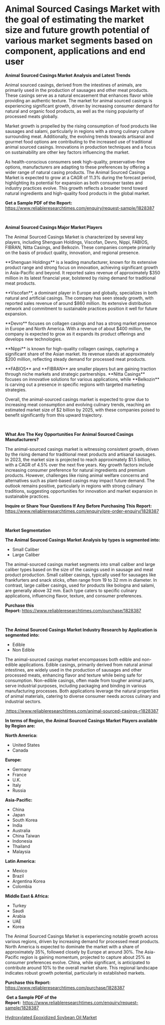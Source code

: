 <p><h1>Animal Sourced Casings Market with the goal of estimating the market size and future growth potential of various market segments based on component, applications and end user</h1></p><p><strong>Animal Sourced Casings Market Analysis and Latest Trends</strong></p>
<p><p>Animal sourced casings, derived from the intestines of animals, are primarily used in the production of sausages and other meat products. These casings serve as a natural encasement that enhances flavor while providing an authentic texture. The market for animal sourced casings is experiencing significant growth, driven by increasing consumer demand for natural and organic food products, as well as the rising popularity of processed meats globally.</p><p>Market growth is propelled by the rising consumption of food products like sausages and salami, particularly in regions with a strong culinary culture surrounding meat. Additionally, the evolving trends towards artisanal and gourmet food options are contributing to the increased use of traditional animal sourced casings. Innovations in production techniques and a focus on sustainability are other key factors influencing the market.</p><p>As health-conscious consumers seek high-quality, preservative-free options, manufacturers are adapting to these preferences by offering a wider range of natural casing products. The Animal Sourced Casings Market is expected to grow at a CAGR of 11.3% during the forecast period, highlighting its potential for expansion as both consumer tastes and industry practices evolve. This growth reflects a broader trend toward natural ingredients and high-quality food products in the global market.</p></p>
<p><strong>Get a Sample PDF of the Report:&nbsp;</strong> <a href="https://www.reliableresearchtimes.com/enquiry/request-sample/1828387?utm_campaign=3532&utm_medium=2&utm_source=Github&utm_content=ia&utm_term=07042025&utm_id=animal-sourced-casings">https://www.reliableresearchtimes.com/enquiry/request-sample/1828387</a></p>
<p>&nbsp;</p>
<p><strong>Animal Sourced Casings Major Market Players</strong></p>
<p><p>The Animal Sourced Casings Market is characterized by several key players, including Shenguan Holdings, Viscofan, Devro, Nippi, FABIOS, FIBRAN, Nitta Casings, and Belkozin. These companies compete primarily on the basis of product quality, innovation, and regional presence.</p><p>**Shenguan Holdings** is a leading manufacturer, known for its extensive product range and strong focus on innovation, achieving significant growth in Asia-Pacific and beyond. It reported sales revenue of approximately $350 million in its latest financial year, bolstered by rising demand for traditional meat products.</p><p>**Viscofan**, a dominant player in Europe and globally, specializes in both natural and artificial casings. The company has seen steady growth, with reported sales revenue of around $860 million. Its extensive distribution network and commitment to sustainable practices position it well for future expansion.</p><p>**Devro** focuses on collagen casings and has a strong market presence in Europe and North America. With a revenue of about $400 million, the company is expected to grow as it expands its product offerings and develops new technologies.</p><p>**Nippi** is known for high-quality collagen casings, capturing a significant share of the Asian market. Its revenue stands at approximately $200 million, reflecting steady demand for processed meat products.</p><p>**FABIOS** and **FIBRAN** are smaller players but are gaining traction through niche markets and strategic partnerships. **Nitta Casings** focuses on innovative solutions for various applications, while **Belkozin** is carving out a presence in specific regions with targeted marketing strategies.</p><p>Overall, the animal-sourced casings market is expected to grow due to increasing meat consumption and evolving culinary trends, reaching an estimated market size of $2 billion by 2025, with these companies poised to benefit significantly from this upward trajectory.</p></p>
<p>&nbsp;</p>
<p><strong>What Are The Key Opportunities For Animal Sourced Casings Manufacturers?</strong></p>
<p><p>The animal-sourced casings market is witnessing consistent growth, driven by the rising demand for traditional meat products and artisanal sausages. In 2023, the market size is projected to reach approximately $1.5 billion, with a CAGR of 4.5% over the next five years. Key growth factors include increasing consumer preference for natural ingredients and premium products. However, challenges like rising animal welfare concerns and alternatives such as plant-based casings may impact future demand. The outlook remains positive, particularly in regions with strong culinary traditions, suggesting opportunities for innovation and market expansion in sustainable practices.</p></p>
<p><strong>Inquire or Share Your Questions If Any Before Purchasing This Report:</strong> <a href="https://www.reliableresearchtimes.com/enquiry/pre-order-enquiry/1828387?utm_campaign=3532&utm_medium=2&utm_source=Github&utm_content=ia&utm_term=07042025&utm_id=animal-sourced-casings">https://www.reliableresearchtimes.com/enquiry/pre-order-enquiry/1828387</a></p>
<p>&nbsp;</p>
<p><strong>Market Segmentation</strong></p>
<p><strong>The Animal Sourced Casings Market Analysis by types is segmented into:</strong></p>
<p><ul><li>Small Caliber</li><li>Large Caliber</li></ul></p>
<p><p>The animal-sourced casings market segments into small caliber and large caliber types based on the size of the casings used in sausage and meat product production. Small caliber casings, typically used for sausages like frankfurters and snack sticks, often range from 19 to 32 mm in diameter. In contrast, large caliber casings, used for products like bologna and salami, are generally above 32 mm. Each type caters to specific culinary applications, influencing flavor, texture, and consumer preferences.</p></p>
<p><strong>Purchase this Report:&nbsp;</strong><a href="https://www.reliableresearchtimes.com/purchase/1828387?utm_campaign=3532&utm_medium=2&utm_source=Github&utm_content=ia&utm_term=07042025&utm_id=animal-sourced-casings">https://www.reliableresearchtimes.com/purchase/1828387</a></p>
<p>&nbsp;</p>
<p><strong>The Animal Sourced Casings Market Industry Research by Application is segmented into:</strong></p>
<p><ul><li>Edible</li><li>Non Edible</li></ul></p>
<p><p>The animal-sourced casings market encompasses both edible and non-edible applications. Edible casings, primarily derived from natural animal intestines, are widely used in the production of sausages and other processed meats, enhancing flavor and texture while being safe for consumption. Non-edible casings, often made from tougher animal parts, serve industrial purposes, including packaging and binding in various manufacturing processes. Both applications leverage the natural properties of animal materials, catering to diverse consumer needs across culinary and industrial sectors.</p></p>
<p><a href="https://www.reliableresearchtimes.com/animal-sourced-casings-r1828387?utm_campaign=3532&utm_medium=2&utm_source=Github&utm_content=ia&utm_term=07042025&utm_id=animal-sourced-casings">&nbsp;https://www.reliableresearchtimes.com/animal-sourced-casings-r1828387</a></p>
<p><strong>In terms of Region, the Animal Sourced Casings Market Players available by Region are:</strong></p>
<p>
    <p> <strong> North America: </strong>
        <ul>
            <li>United States</li>
            <li>Canada</li>
        </ul>
        </p> 
    <p> <strong> Europe: </strong>
        <ul>
            <li>Germany</li>
            <li>France</li>
            <li>U.K.</li>
            <li>Italy</li>
            <li>Russia</li>
        </ul>
        </p> 
    <p> <strong> Asia-Pacific: </strong>
        <ul>
            <li>China</li>
            <li>Japan</li>
            <li>South Korea</li>
            <li>India</li>
            <li>Australia</li>
            <li>China Taiwan</li>
            <li>Indonesia</li>
            <li>Thailand</li>
            <li>Malaysia</li>
        </ul>
        </p> 
    <p> <strong> Latin America: </strong>
        <ul>
            <li>Mexico</li>
            <li>Brazil</li>
            <li>Argentina Korea</li>
            <li>Colombia</li>
        </ul>
        </p> 
    <p> <strong> Middle East & Africa: </strong>
        <ul>
            <li>Turkey</li>
            <li>Saudi</li>
            <li>Arabia</li>
            <li>UAE</li>
            <li>Korea</li>
        </ul>
    </p>
    </p>
<p><p>The Animal Sourced Casings Market is experiencing notable growth across various regions, driven by increasing demand for processed meat products. North America is expected to dominate the market with a share of approximately 35%, followed closely by Europe at around 30%. The Asia-Pacific region is gaining momentum, projected to capture about 25% as consumer preferences evolve. China, while significant, is anticipated to contribute around 10% to the overall market share. This regional landscape indicates robust growth potential, particularly in established markets.</p></p>
<p><strong>Purchase this Report: </strong><a href="https://www.reliableresearchtimes.com/purchase/1828387?utm_campaign=3532&utm_medium=2&utm_source=Github&utm_content=ia&utm_term=07042025&utm_id=animal-sourced-casings">https://www.reliableresearchtimes.com/purchase/1828387</a></p>
<p>&nbsp;<strong>Get a Sample PDF of the Report:&nbsp;&nbsp;</strong><a href="https://www.reliableresearchtimes.com/enquiry/request-sample/1828387?utm_campaign=3532&utm_medium=2&utm_source=Github&utm_content=ia&utm_term=07042025&utm_id=animal-sourced-casings">https://www.reliableresearchtimes.com/enquiry/request-sample/1828387</a></p>
<p><strong></strong></p>
<p><p><a href="https://github.com/kalsirollija/Market-Research-Report-List-1/blob/main/hydroxylated-epoxidized-soybean-oil-market.md?utm_campaign=3532&utm_medium=2&utm_source=Github&utm_content=ia&utm_term=07042025&utm_id=animal-sourced-casings">Hydroxylated Epoxidized Soybean Oil Market</a></p></p>